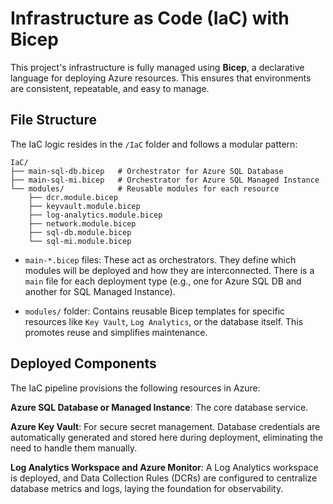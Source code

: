 # Infrastructure as Code (IaC) with Bicep

This project's infrastructure is fully managed using **Bicep**, a declarative language for deploying Azure resources. This ensures that environments are consistent, repeatable, and easy to manage.

## File Structure

The IaC logic resides in the `/IaC` folder and follows a modular pattern:

```text
IaC/
├── main-sql-db.bicep   # Orchestrator for Azure SQL Database
├── main-sql-mi.bicep   # Orchestrator for Azure SQL Managed Instance
└── modules/            # Reusable modules for each resource
    ├── dcr.module.bicep
    ├── keyvault.module.bicep
    ├── log-analytics.module.bicep
    ├── network.module.bicep
    ├── sql-db.module.bicep
    └── sql-mi.module.bicep
```

* `main-*.bicep` files: These act as orchestrators. They define which modules will be deployed and how they are interconnected. There is a `main` file for each deployment type (e.g., one for Azure SQL DB and another for SQL Managed Instance).

* `modules/` folder: Contains reusable Bicep templates for specific resources like `Key Vault`, `Log Analytics`, or the database itself. This promotes reuse and simplifies maintenance.

## Deployed Components
The IaC pipeline provisions the following resources in Azure:

**Azure SQL Database or Managed Instance**: The core database service.

**Azure Key Vault**: For secure secret management. Database credentials are automatically generated and stored here during deployment, eliminating the need to handle them manually.

**Log Analytics Workspace and Azure Monitor**: A Log Analytics workspace is deployed, and Data Collection Rules (DCRs) are configured to centralize database metrics and logs, laying the foundation for observability.